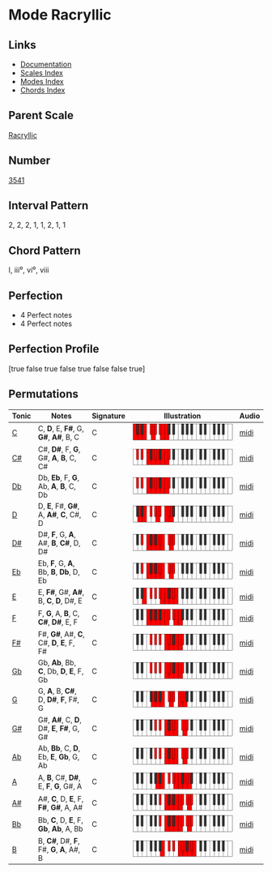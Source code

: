 # Mode Racryllic

## Links

- [Documentation](index.md)
- [Scales Index](Scales.md)
- [Modes Index](Modes.md)
- [Chords Index](Chords.md)

## Parent Scale

[Racryllic](ScaleRacryllic.md)

## Number

[3541](https://ianring.com/musictheory/scales/3541)

## Interval Pattern

2, 2, 2, 1, 1, 2, 1, 1

## Chord Pattern

I, iii⁰, vi⁰, viii

## Perfection

- 4 Perfect notes
- 4 Perfect notes

## Perfection Profile

[true false true false true false false true]

## Permutations

| Tonic | Notes | Signature | Illustration | Audio |
|-------|-------|-----------|--------------|-------|
| [C](ModeCNaturalRacryllic.md) | C, **D**, E, **F#**, G, **G#**, **A#**, B, C | C | ![CNaturalRacryllic](ModeCNaturalRacryllic.png) | [midi](https://github.com/edipermadi/music/blob/main/docs/ModeCNaturalRacryllic.mid?raw=true) |
| [C#](ModeCSharpRacryllic.md) | C#, **D#**, F, **G**, G#, **A**, **B**, C, C# | C | ![CSharpRacryllic](ModeCSharpRacryllic.png) | [midi](https://github.com/edipermadi/music/blob/main/docs/ModeCSharpRacryllic.mid?raw=true) |
| [Db](ModeDFlatRacryllic.md) | Db, **Eb**, F, **G**, Ab, **A**, **B**, C, Db | C | ![DFlatRacryllic](ModeDFlatRacryllic.png) | [midi](https://github.com/edipermadi/music/blob/main/docs/ModeDFlatRacryllic.mid?raw=true) |
| [D](ModeDNaturalRacryllic.md) | D, **E**, F#, **G#**, A, **A#**, **C**, C#, D | C | ![DNaturalRacryllic](ModeDNaturalRacryllic.png) | [midi](https://github.com/edipermadi/music/blob/main/docs/ModeDNaturalRacryllic.mid?raw=true) |
| [D#](ModeDSharpRacryllic.md) | D#, **F**, G, **A**, A#, **B**, **C#**, D, D# | C | ![DSharpRacryllic](ModeDSharpRacryllic.png) | [midi](https://github.com/edipermadi/music/blob/main/docs/ModeDSharpRacryllic.mid?raw=true) |
| [Eb](ModeEFlatRacryllic.md) | Eb, **F**, G, **A**, Bb, **B**, **Db**, D, Eb | C | ![EFlatRacryllic](ModeEFlatRacryllic.png) | [midi](https://github.com/edipermadi/music/blob/main/docs/ModeEFlatRacryllic.mid?raw=true) |
| [E](ModeENaturalRacryllic.md) | E, **F#**, G#, **A#**, B, **C**, **D**, D#, E | C | ![ENaturalRacryllic](ModeENaturalRacryllic.png) | [midi](https://github.com/edipermadi/music/blob/main/docs/ModeENaturalRacryllic.mid?raw=true) |
| [F](ModeFNaturalRacryllic.md) | F, **G**, A, **B**, C, **C#**, **D#**, E, F | C | ![FNaturalRacryllic](ModeFNaturalRacryllic.png) | [midi](https://github.com/edipermadi/music/blob/main/docs/ModeFNaturalRacryllic.mid?raw=true) |
| [F#](ModeFSharpRacryllic.md) | F#, **G#**, A#, **C**, C#, **D**, **E**, F, F# | C | ![FSharpRacryllic](ModeFSharpRacryllic.png) | [midi](https://github.com/edipermadi/music/blob/main/docs/ModeFSharpRacryllic.mid?raw=true) |
| [Gb](ModeGFlatRacryllic.md) | Gb, **Ab**, Bb, **C**, Db, **D**, **E**, F, Gb | C | ![GFlatRacryllic](ModeGFlatRacryllic.png) | [midi](https://github.com/edipermadi/music/blob/main/docs/ModeGFlatRacryllic.mid?raw=true) |
| [G](ModeGNaturalRacryllic.md) | G, **A**, B, **C#**, D, **D#**, **F**, F#, G | C | ![GNaturalRacryllic](ModeGNaturalRacryllic.png) | [midi](https://github.com/edipermadi/music/blob/main/docs/ModeGNaturalRacryllic.mid?raw=true) |
| [G#](ModeGSharpRacryllic.md) | G#, **A#**, C, **D**, D#, **E**, **F#**, G, G# | C | ![GSharpRacryllic](ModeGSharpRacryllic.png) | [midi](https://github.com/edipermadi/music/blob/main/docs/ModeGSharpRacryllic.mid?raw=true) |
| [Ab](ModeAFlatRacryllic.md) | Ab, **Bb**, C, **D**, Eb, **E**, **Gb**, G, Ab | C | ![AFlatRacryllic](ModeAFlatRacryllic.png) | [midi](https://github.com/edipermadi/music/blob/main/docs/ModeAFlatRacryllic.mid?raw=true) |
| [A](ModeANaturalRacryllic.md) | A, **B**, C#, **D#**, E, **F**, **G**, G#, A | C | ![ANaturalRacryllic](ModeANaturalRacryllic.png) | [midi](https://github.com/edipermadi/music/blob/main/docs/ModeANaturalRacryllic.mid?raw=true) |
| [A#](ModeASharpRacryllic.md) | A#, **C**, D, **E**, F, **F#**, **G#**, A, A# | C | ![ASharpRacryllic](ModeASharpRacryllic.png) | [midi](https://github.com/edipermadi/music/blob/main/docs/ModeASharpRacryllic.mid?raw=true) |
| [Bb](ModeBFlatRacryllic.md) | Bb, **C**, D, **E**, F, **Gb**, **Ab**, A, Bb | C | ![BFlatRacryllic](ModeBFlatRacryllic.png) | [midi](https://github.com/edipermadi/music/blob/main/docs/ModeBFlatRacryllic.mid?raw=true) |
| [B](ModeBNaturalRacryllic.md) | B, **C#**, D#, **F**, F#, **G**, **A**, A#, B | C | ![BNaturalRacryllic](ModeBNaturalRacryllic.png) | [midi](https://github.com/edipermadi/music/blob/main/docs/ModeBNaturalRacryllic.mid?raw=true) |
